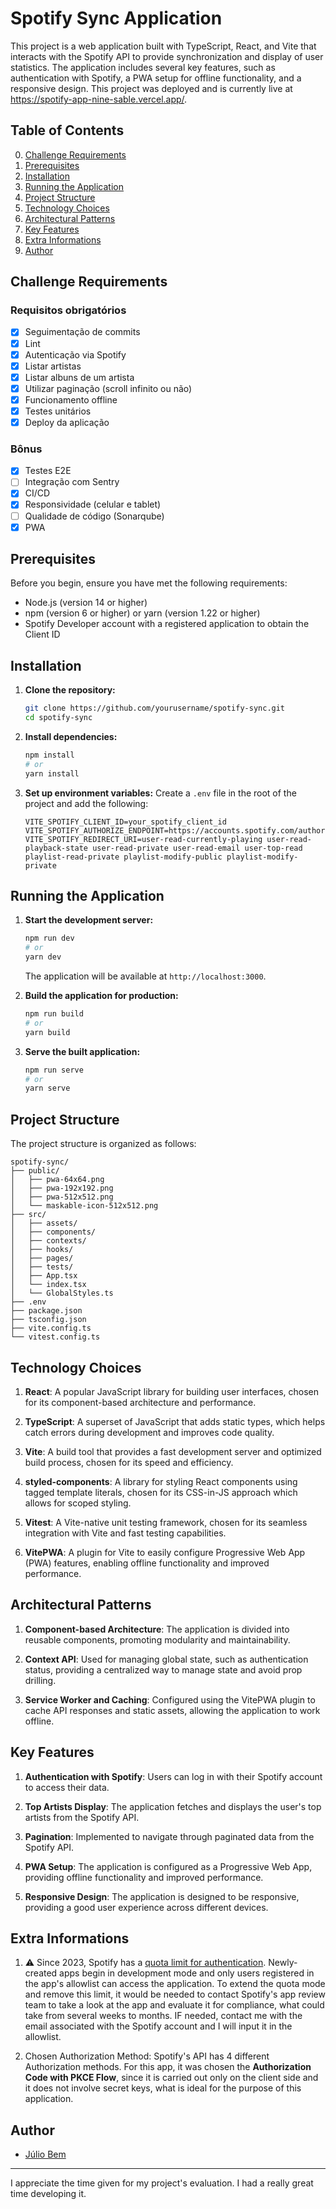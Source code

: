 # Spotify Sync Application

This project is a web application built with TypeScript, React, and Vite that interacts with the Spotify API to provide synchronization and display of user statistics. The application includes several key features, such as authentication with Spotify, a PWA setup for offline functionality, and a responsive design. This project was deployed and is currently live at https://spotify-app-nine-sable.vercel.app/.

## Table of Contents
0. [Challenge Requirements](#challenge-requirements)
1. [Prerequisites](#prerequisites)
2. [Installation](#installation)
3. [Running the Application](#running-the-application)
4. [Project Structure](#project-structure)
5. [Technology Choices](#technology-choices)
6. [Architectural Patterns](#architectural-patterns)
7. [Key Features](#key-features)
8. [Extra Informations](#extra-informations)
9. [Author](#author)

## Challenge Requirements

### Requisitos obrigatórios
- [X] Seguimentação de commits
- [X] Lint
- [X] Autenticação via Spotify
- [X] Listar artistas
- [X] Listar albuns de um artista
- [X] Utilizar paginação (scroll infinito ou não)
- [X] Funcionamento offline
- [X] Testes unitários
- [X] Deploy da aplicação
### Bônus
- [X] Testes E2E
- [ ] Integração com Sentry
- [X] CI/CD
- [X] Responsividade (celular e tablet)
- [ ] Qualidade de código (Sonarqube)
- [X] PWA

## Prerequisites

Before you begin, ensure you have met the following requirements:
- Node.js (version 14 or higher)
- npm (version 6 or higher) or yarn (version 1.22 or higher)
- Spotify Developer account with a registered application to obtain the Client ID

## Installation

1. **Clone the repository:**
   ```bash
   git clone https://github.com/yourusername/spotify-sync.git
   cd spotify-sync
   ```

2. **Install dependencies:**
   ```bash
   npm install
   # or
   yarn install
   ```

3. **Set up environment variables:**
   Create a `.env` file in the root of the project and add the following:
   ```plaintext
   VITE_SPOTIFY_CLIENT_ID=your_spotify_client_id
   VITE_SPOTIFY_AUTHORIZE_ENDPOINT=https://accounts.spotify.com/authorize
   VITE_SPOTIFY_REDIRECT_URI=user-read-currently-playing user-read-playback-state user-read-private user-read-email user-top-read playlist-read-private playlist-modify-public playlist-modify-private
   ```

## Running the Application

1. **Start the development server:**
   ```bash
   npm run dev
   # or
   yarn dev
   ```

   The application will be available at `http://localhost:3000`.

2. **Build the application for production:**
   ```bash
   npm run build
   # or
   yarn build
   ```

3. **Serve the built application:**
   ```bash
   npm run serve
   # or
   yarn serve
   ```

## Project Structure

The project structure is organized as follows:

```
spotify-sync/
├── public/
│   ├── pwa-64x64.png
│   ├── pwa-192x192.png
│   ├── pwa-512x512.png
│   └── maskable-icon-512x512.png
├── src/
│   ├── assets/
│   ├── components/
│   ├── contexts/
│   ├── hooks/
│   ├── pages/
│   ├── tests/
│   ├── App.tsx
│   └── index.tsx
│   └── GlobalStyles.ts
├── .env
├── package.json
├── tsconfig.json
├── vite.config.ts
└── vitest.config.ts
```

## Technology Choices

1. **React**: A popular JavaScript library for building user interfaces, chosen for its component-based architecture and performance.

2. **TypeScript**: A superset of JavaScript that adds static types, which helps catch errors during development and improves code quality.

3. **Vite**: A build tool that provides a fast development server and optimized build process, chosen for its speed and efficiency.

4. **styled-components**: A library for styling React components using tagged template literals, chosen for its CSS-in-JS approach which allows for scoped styling.

5. **Vitest**: A Vite-native unit testing framework, chosen for its seamless integration with Vite and fast testing capabilities.

6. **VitePWA**: A plugin for Vite to easily configure Progressive Web App (PWA) features, enabling offline functionality and improved performance.

## Architectural Patterns

1. **Component-based Architecture**: The application is divided into reusable components, promoting modularity and maintainability.

2. **Context API**: Used for managing global state, such as authentication status, providing a centralized way to manage state and avoid prop drilling.

3. **Service Worker and Caching**: Configured using the VitePWA plugin to cache API responses and static assets, allowing the application to work offline.

## Key Features

1. **Authentication with Spotify**: Users can log in with their Spotify account to access their data.

2. **Top Artists Display**: The application fetches and displays the user's top artists from the Spotify API.

3. **Pagination**: Implemented to navigate through paginated data from the Spotify API.

4. **PWA Setup**: The application is configured as a Progressive Web App, providing offline functionality and improved performance.

5. **Responsive Design**: The application is designed to be responsive, providing a good user experience across different devices.

## Extra Informations

1. ⚠️ Since 2023, Spotify has a [quota limit for authentication](#https://developer.spotify.com/documentation/web-api/concepts/quota-modes). Newly-created apps begin in development mode and only users registered in the app's allowlist can access the application. To extend the quota mode and remove this limit, it would be needed to contact Spotify's app review team to take a look at the app and evaluate it for compliance, what could take from several weeks to months. IF needed, contact me with the email associated with the Spotify account and I will input it in the allowlist.

2. Chosen Authorization Method: Spotify's API has 4 different Authorization methods. For this app, it was chosen the **Authorization Code with PKCE Flow**, since it is carried out only on the client side and it does not involve secret keys, what is ideal for the purpose of this application.

## Author

- [Júlio Bem](https://www.linkedin.com/in/juliobem/)

---------------------------------------

I appreciate the time given for my project's evaluation. I had a really great time developing it.
